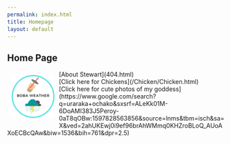 ```yaml
---
permalink: index.html
title: Homepage
layout: default
---
```


## Home Page
<p>
	<a href="index.html">
	<img src="bobaweatherlogov2.png"
     alt="bobaweatherlogo"
     style="float: left; width: 100px; padding: 10px" />
	</a>
</p>
[About Stewart](404.html)
<br />
[Click here for Chickens](/Chicken/Chicken.html)
<br />
[Click here for cute photos of my goddess](https://www.google.com/search?q=uraraka+ochako&sxsrf=ALeKk01M-6DoAMI383J5Peroy-0aT8qOBw:1597828563856&source=lnms&tbm=isch&sa=X&ved=2ahUKEwj0i9ef96brAhWMmq0KHZroBLoQ_AUoAXoECBcQAw&biw=1536&bih=761&dpr=2.5)


